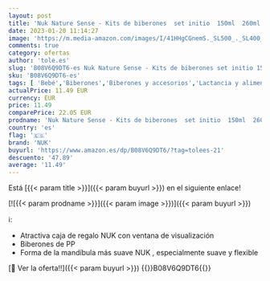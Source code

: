 ```yaml
---
layout: post
title: 'Nuk Nature Sense - Kits de biberones  set initio  150ml  260ml  chupete  con temp control'
date: 2023-01-20 11:14:27
image: 'https://m.media-amazon.com/images/I/41HHgCGnemS._SL500_._SL400_.jpg'
comments: true
category: ofertas
author: 'tole.es'
slug: 'B08V6Q9DT6-es Nuk Nature Sense - Kits de biberones set initio 150ml...'
sku: 'B08V6Q9DT6-es'
tags: [ 'Bebé','Biberones','Biberones y accesorios','Lactancia y alimentación','biberones','chupete','nuk','🇪🇸', ]
actualPrice: 11.49 EUR
currency: EUR
price: 11.49
comparePrice: 22.05 EUR
prodname: 'Nuk Nature Sense - Kits de biberones  set initio  150ml  260ml  chupete  con temp control'
country: 'es'
flag: '🇪🇸'
brand: 'NUK'
buyurl: 'https://www.amazon.es/dp/B08V6Q9DT6/?tag=tolees-21'
descuento: '47.89'
average: '11.49'
---
```


Está [{{< param title >}}]({{< param buyurl >}}) en el siguiente enlace!

[![{{< param prodname >}}]({{< param image >}})]({{< param buyurl >}})

ℹ️:

- Atractiva caja de regalo NUK con ventana de visualización
- Biberones de PP
- Forma de la mandíbula más suave NUK , especialmente suave y flexible

[🛒 Ver la oferta!!]({{< param buyurl >}})
{{<world>}}B08V6Q9DT6{{</world>}}
